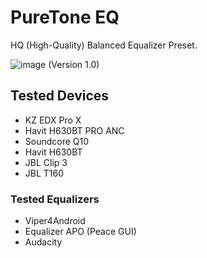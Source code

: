 # PureTone EQ
HQ (High-Quality) Balanced Equalizer Preset.

![image](https://github.com/hxvy0/Puretone-EQ/assets/85783692/51215426-5129-43fd-93e5-f0c28f654634)
(Version 1.0)

## Tested Devices
- KZ EDX Pro X
- Havit H630BT PRO ANC
- Soundcore Q10
- Havit H630BT
- JBL Clip 3
- JBL T160

### Tested Equalizers
- Viper4Android
- Equalizer APO (Peace GUI)
- Audacity

  
